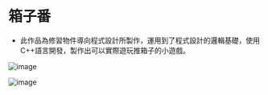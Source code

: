 # 箱子番
* 此作品為修習物件導向程式設計所製作，運用到了程式設計的邏輯基礎，使用C++語言開發，製作出可以實際遊玩推箱子的小遊戲。

![image](https://github.com/alicejimmy/college-portfolio/assets/71706978/59756453-61e0-4801-a402-59fef9d1eaf6)

![image](https://github.com/alicejimmy/college-portfolio/assets/71706978/e89d6649-1694-4f8d-8cef-7848a794c4dd)
